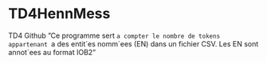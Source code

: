 # TD4HennMess
TD4 Github
”Ce programme sert `a compter le nombre de tokens appartenant `a des entit´es
nomm´ees (EN) dans un fichier CSV. Les EN sont annot´ees au format IOB2”